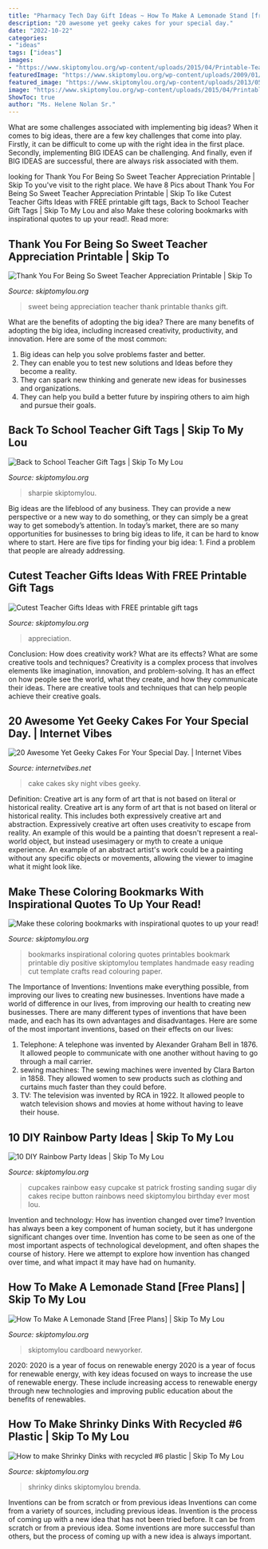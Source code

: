 ```yaml
---
title: "Pharmacy Tech Day Gift Ideas ~ How To Make A Lemonade Stand [free Plans]"
description: "20 awesome yet geeky cakes for your special day."
date: "2022-10-22"
categories:
- "ideas"
tags: ["ideas"]
images:
- "https://www.skiptomylou.org/wp-content/uploads/2015/04/Printable-Teacher-Appreciation-Gift-Tags1-1.jpg"
featuredImage: "https://www.skiptomylou.org/wp-content/uploads/2009/01/shrinky-dinks-1-1.jpg"
featured_image: "https://www.skiptomylou.org/wp-content/uploads/2013/05/How-to-build-your-own-lemonade-stand-1.jpg"
image: "https://www.skiptomylou.org/wp-content/uploads/2015/04/Printable-Teacher-Appreciation-Gift-Tags1-1.jpg"
ShowToc: true
author: "Ms. Helene Nolan Sr."
---
```



What are some challenges associated with implementing big ideas?
When it comes to big ideas, there are a few key challenges that come into play. Firstly, it can be difficult to come up with the right idea in the first place. Secondly, implementing BIG IDEAS can be challenging. And finally, even if BIG IDEAS are successful, there are always risk associated with them.

	

		
looking for Thank You For Being So Sweet Teacher Appreciation Printable | Skip To you've visit to the right place. We have 8 Pics about Thank You For Being So Sweet Teacher Appreciation Printable | Skip To like Cutest Teacher Gifts Ideas with FREE printable gift tags, Back to School Teacher Gift Tags | Skip To My Lou and also Make these coloring bookmarks with inspirational quotes to up your read!. Read more:
		
    
## Thank You For Being So Sweet Teacher Appreciation Printable | Skip To

<img loading=lazy src="http://www.skiptomylou.org/wp-content/uploads/2015/04/Thanks-for-Being-So-Sweet-Free-Printable-Teacher-Appreciation-Gift-1.jpg" onerror="this.onerror=null;this.src='https://tse3.mm.bing.net/th?id=OIP.5hEsdstI5gsrY9OqxJjRhAHaK4&amp;pid=15.1';" alt="Thank You For Being So Sweet Teacher Appreciation Printable | Skip To">

_Source: skiptomylou.org_

>sweet being appreciation teacher thank printable thanks gift. 

	

What are the benefits of adopting the big idea?
There are many benefits of adopting the big idea, including increased creativity, productivity, and innovation. Here are some of the most common: 
1. Big ideas can help you solve problems faster and better.
2. They can enable you to test new solutions and Ideas before they become a reality. 
3. They can spark new thinking and generate new ideas for businesses and organizations. 
4. They can help you build a better future by inspiring others to aim high and pursue their goals.

    
## Back To School Teacher Gift Tags | Skip To My Lou

<img loading=lazy src="http://www.skiptomylou.org/wp-content/uploads/2015/08/sharpie-marker-teacher-gift-1.jpg" onerror="this.onerror=null;this.src='https://tse4.mm.bing.net/th?id=OIP._ifbbpwNg3jfp5PvoOgmygHaLH&amp;pid=15.1';" alt="Back to School Teacher Gift Tags | Skip To My Lou">

_Source: skiptomylou.org_

>sharpie skiptomylou. 

	

Big ideas are the lifeblood of any business. They can provide a new perspective or a new way to do something, or they can simply be a great way to get somebody’s attention. In today’s market, there are so many opportunities for businesses to bring big ideas to life, it can be hard to know where to start. Here are five tips for finding your big idea: 1. Find a problem that people are already addressing.

    
## Cutest Teacher Gifts Ideas With FREE Printable Gift Tags

<img loading=lazy src="https://www.skiptomylou.org/wp-content/uploads/2015/04/Printable-Teacher-Appreciation-Gift-Tags1-1.jpg" onerror="this.onerror=null;this.src='https://tse2.mm.bing.net/th?id=OIP.Cbk-qAgxhnCm7A_vnm_5cwHaLH&amp;pid=15.1';" alt="Cutest Teacher Gifts Ideas with FREE printable gift tags">

_Source: skiptomylou.org_

>appreciation. 

	

Conclusion: How does creativity work? What are its effects? What are some creative tools and techniques?
Creativity is a complex process that involves elements like imagination, innovation, and problem-solving. It has an effect on how people see the world, what they create, and how they communicate their ideas. There are creative tools and techniques that can help people achieve their creative goals.

    
## 20 Awesome Yet Geeky Cakes For Your Special Day. | Internet Vibes

<img loading=lazy src="https://i2.wp.com/www.internetvibes.net/wp-content/uploads/2018/04/Night-Sky-Cake-ides.jpg?resize=696%2C1045&amp;ssl=1" onerror="this.onerror=null;this.src='https://tse2.mm.bing.net/th?id=OIP.TKbdF656BzTGa8YXju2ZDwHaLH&amp;pid=15.1';" alt="20 Awesome Yet Geeky Cakes For Your Special Day. | Internet Vibes">

_Source: internetvibes.net_

>cake cakes sky night vibes geeky. 

	

Definition: Creative art is any form of art that is not based on literal or historical reality.
Creative art is any form of art that is not based on literal or historical reality. This includes both expressively creative art and abstraction. Expressively creative art often uses creativity to escape from reality. An example of this would be a painting that doesn't represent a real-world object, but instead usesimagery or myth to create a unique experience. An example of an abstract artist's work could be a painting without any specific objects or movements, allowing the viewer to imagine what it might look like.

    
## Make These Coloring Bookmarks With Inspirational Quotes To Up Your Read!

<img loading=lazy src="http://www.skiptomylou.org/wp-content/uploads/2017/03/inspirational-coloring-bookmarks.jpg" onerror="this.onerror=null;this.src='https://tse3.mm.bing.net/th?id=OIP.ATRA0pUlGh11jT8CqGBAFwHaLH&amp;pid=15.1';" alt="Make these coloring bookmarks with inspirational quotes to up your read!">

_Source: skiptomylou.org_

>bookmarks inspirational coloring quotes printables bookmark printable diy positive skiptomylou templates handmade easy reading cut template crafts read colouring paper. 

	

The Importance of Inventions: Inventions make everything possible, from improving our lives to creating new businesses.
Inventions have made a world of difference in our lives, from improving our health to creating new businesses. There are many different types of inventions that have been made, and each has its own advantages and disadvantages. Here are some of the most important inventions, based on their effects on our lives:
1. Telephone: A telephone was invented by Alexander Graham Bell in 1876. It allowed people to communicate with one another without having to go through a mail carrier. 
2. sewing machines: The sewing machines were invented by Clara Barton in 1858. They allowed women to sew products such as clothing and curtains much faster than they could before. 
3. TV: The television was invented by RCA in 1922. It allowed people to watch television shows and movies at home without having to leave their house. 

    
## 10 DIY Rainbow Party Ideas | Skip To My Lou

<img loading=lazy src="http://www.skiptomylou.org/wp-content/uploads/2016/03/rainbow-cupcakes.jpg" onerror="this.onerror=null;this.src='https://tse2.mm.bing.net/th?id=OIP.SiaqxtmTFWx0nezvPjlxrAHaKs&amp;pid=15.1';" alt="10 DIY Rainbow Party Ideas | Skip To My Lou">

_Source: skiptomylou.org_

>cupcakes rainbow easy cupcake st patrick frosting sanding sugar diy cakes recipe button rainbows need skiptomylou birthday ever most lou. 

	

Invention and technology: How has invention changed over time?
Invention has always been a key component of human society, but it has undergone significant changes over time. Invention has come to be seen as one of the most important aspects of technological development, and often shapes the course of history. Here we attempt to explore how invention has changed over time, and what impact it may have had on humanity.

    
## How To Make A Lemonade Stand [Free Plans] | Skip To My Lou

<img loading=lazy src="https://www.skiptomylou.org/wp-content/uploads/2013/05/How-to-build-your-own-lemonade-stand-1.jpg" onerror="this.onerror=null;this.src='https://tse3.mm.bing.net/th?id=OIP.cpcegUw8therI3eQmhPFHAHaK6&amp;pid=15.1';" alt="How To Make A Lemonade Stand [Free Plans] | Skip To My Lou">

_Source: skiptomylou.org_

>skiptomylou cardboard newyorker. 

	

2020: 2020 is a year of focus on renewable energy
2020 is a year of focus for renewable energy, with key ideas focused on ways to increase the use of renewable energy. These include increasing access to renewable energy through new technologies and improving public education about the benefits of renewables.

    
## How To Make Shrinky Dinks With Recycled #6 Plastic | Skip To My Lou

<img loading=lazy src="https://www.skiptomylou.org/wp-content/uploads/2009/01/shrinky-dinks-1-1.jpg" onerror="this.onerror=null;this.src='https://tse4.mm.bing.net/th?id=OIP.afAGWpmuYAuYjJvTrWKwGwAAAA&amp;pid=15.1';" alt="How to make Shrinky Dinks with recycled #6 plastic | Skip To My Lou">

_Source: skiptomylou.org_

>shrinky dinks skiptomylou brenda. 

	

Inventions can be from scratch or from previous ideas
Inventions can come from a variety of sources, including previous ideas. Invention is the process of coming up with a new idea that has not been tried before. It can be from scratch or from a previous idea. Some inventions are more successful than others, but the process of coming up with a new idea is always important.

